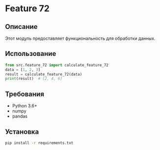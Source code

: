 # Feature 72
## Описание
Этот модуль предоставляет функциональность для обработки данных.
## Использование
```python
from src.feature_72 import calculate_feature_72
data = [1, 2, 3]
result = calculate_feature_72(data)
print(result)  # [2, 4, 6]
```
## Требования
- Python 3.6+
- numpy
- pandas
## Установка
```bash
pip install -r requirements.txt
```